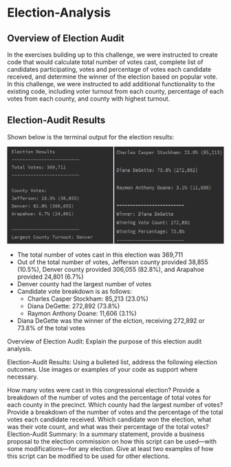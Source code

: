 # Election-Analysis

## Overview of Election Audit
In the exercises building up to this challenge, we were instructed to create code that would calculate total number of votes cast, complete list of candidates participating, votes and percentage of votes each candidate received, and determine the winner of the election based on popular vote. In this challenge, we were instructed to add additional functionality to the existing code, including voter turnout from each county, percentage of each votes from each county, and county with highest turnout.  

## Election-Audit Results
Shown below is the terminal output for the election results:

![Screenshots](Resources/election_results.PNG)
- The total number of votes cast in this election was 369,711
- Out of the total number of votes, Jefferson county provided 38,855 (10.5%), Denver county provided 306,055 (82.8%), and Arapahoe provided 24,801 (6.7%)
- Denver county had the largest number of votes
- Candidate vote breakdown is as follows:
  - Charles Casper Stockham: 85,213 (23.0%)
  - Diana DeGette: 272,892 (73.8%)
  - Raymon Anthony Doane: 11,606 (3.1%)
 - Diana DeGette was the winner of the elction, receiving 272,892 or 73.8% of the total votes



Overview of Election Audit: Explain the purpose of this election audit analysis.

Election-Audit Results: Using a bulleted list, address the following election outcomes. Use images or examples of your code as support where necessary.

How many votes were cast in this congressional election?
Provide a breakdown of the number of votes and the percentage of total votes for each county in the precinct.
Which county had the largest number of votes?
Provide a breakdown of the number of votes and the percentage of the total votes each candidate received.
Which candidate won the election, what was their vote count, and what was their percentage of the total votes?
Election-Audit Summary: In a summary statement, provide a business proposal to the election commission on how this script can be used—with some modifications—for any election. Give at least two examples of how this script can be modified to be used for other elections.
